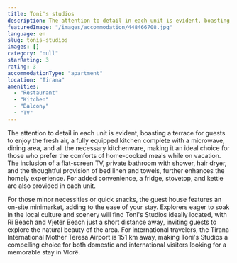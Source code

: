 ```yaml
---
title: Toni's studios
description: The attention to detail in each unit is evident, boasting a terrace for guests to enjoy the fresh air, a fully equipped kitchen complete with a microwave, dinin
featuredImage: "/images/accommodation/448466708.jpg"
language: en
slug: tonis-studios
images: []
category: "null"
starRating: 3
rating: 3
accommodationType: "apartment"
location: "Tirana"
amenities:
  - "Restaurant"
  - "Kitchen"
  - "Balcony"
  - "TV"
---
```


The attention to detail in each unit is evident, boasting a terrace for guests to enjoy the fresh air, a fully equipped kitchen complete with a microwave, dining area, and all the necessary kitchenware, making it an ideal choice for those who prefer the comforts of home-cooked meals while on vacation. The inclusion of a flat-screen TV, private bathroom with shower, hair dryer, and the thoughtful provision of bed linen and towels, further enhances the homely experience. For added convenience, a fridge, stovetop, and kettle are also provided in each unit.

For those minor necessities or quick snacks, the guest house features an on-site minimarket, adding to the ease of your stay. Explorers eager to soak in the local culture and scenery will find Toni's Studios ideally located, with Ri Beach and Vjetër Beach just a short distance away, inviting guests to explore the natural beauty of the area. For international travelers, the Tirana International Mother Teresa Airport is 151 km away, making Toni's Studios a compelling choice for both domestic and international visitors looking for a memorable stay in Vlorë.

